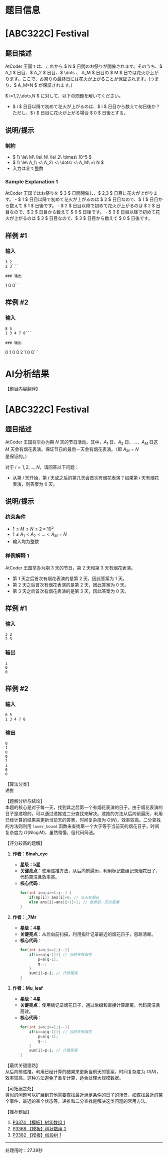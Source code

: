 # 题目信息

# [ABC322C] Festival

## 题目描述

[problemUrl]: https://atcoder.jp/contests/abc322/tasks/abc322_c

AtCoder 王国では、これから $ N $ 日間のお祭りが開催されます。そのうち、$ A_1 $ 日目、$ A_2 $ 日目、$ \dots $、$ A_M $ 日目の $ M $ 日では花火が上がります。ここで、お祭りの最終日には花火が上がることが保証されます。(つまり、$ A_M=N $ が保証されます。)

$ i=1,2,\dots,N $ に対して、以下の問題を解いてください。

- $ i $ 日目以降で初めて花火が上がるのは、$ i $ 日目から数えて何日後か？ただし、$ i $ 日目に花火が上がる場合 $ 0 $ 日後とする。

## 说明/提示

### 制約

- $ 1\ \le\ M\ \le\ N\ \le\ 2\ \times\ 10^5 $
- $ 1\ \le\ A_1\ <\ A_2\ <\ \dots\ <\ A_M\ =\ N $
- 入力は全て整数

### Sample Explanation 1

AtCoder 王国ではお祭りを $ 3 $ 日間開催し、$ 2,3 $ 日目に花火が上がります。 - $ 1 $ 日目以降で初めて花火が上がるのは $ 2 $ 日目なので、$ 1 $ 日目から数えて $ 1 $ 日後です。 - $ 2 $ 日目以降で初めて花火が上がるのは $ 2 $ 日目なので、$ 2 $ 日目から数えて $ 0 $ 日後です。 - $ 3 $ 日目以降で初めて花火が上がるのは $ 3 $ 日目なので、$ 3 $ 日目から数えて $ 0 $ 日後です。

## 样例 #1

### 输入

```
3 2
2 3```

### 输出

```
1
0
0```

## 样例 #2

### 输入

```
8 5
1 3 4 7 8```

### 输出

```
0
1
0
0
2
1
0
0```

# AI分析结果

【题目内容翻译】
# [ABC322C] Festival

## 题目描述

AtCoder 王国将举办为期 $N$ 天的节日活动。其中，$A_1$ 日、$A_2$ 日、$\dots$、$A_M$ 日这 $M$ 天会有烟花表演。保证节日的最后一天会有烟花表演。（即 $A_M = N$ 是保证的。）

对于 $i=1,2,\dots,N$，请回答以下问题：

- 从第 $i$ 天开始，第 $i$ 天或之后的第几天会首次有烟花表演？如果第 $i$ 天有烟花表演，则答案为 $0$ 天。

## 说明/提示

### 约束条件

- $1 \le M \le N \le 2 \times 10^5$
- $1 \le A_1 < A_2 < \dots < A_M = N$
- 输入均为整数

### 样例解释 1

AtCoder 王国举办为期 $3$ 天的节日，第 $2$ 天和第 $3$ 天有烟花表演。
- 第 $1$ 天之后首次有烟花表演的是第 $2$ 天，因此答案为 $1$ 天。
- 第 $2$ 天之后首次有烟花表演的是第 $2$ 天，因此答案为 $0$ 天。
- 第 $3$ 天之后首次有烟花表演的是第 $3$ 天，因此答案为 $0$ 天。

## 样例 #1

### 输入

```
3 2
2 3
```

### 输出

```
1
0
0
```

## 样例 #2

### 输入

```
8 5
1 3 4 7 8
```

### 输出

```
0
1
0
0
2
1
0
0
```

【算法分类】  
递推

【题解分析与结论】  
本题的核心是对于每一天，找到其之后第一个有烟花表演的日子。由于烟花表演的日子是递增的，可以通过递推或二分查找来解决。递推的方法从后向前遍历，利用已经计算的结果来更新当前天的答案，时间复杂度为 $O(N)$，效率较高。二分查找的方法则利用 `lower_bound` 函数来查找第一个大于等于当前天的烟花日子，时间复杂度为 $O(N \log M)$，虽然稍慢，但代码简洁。

【评分较高的题解】  
1. **作者：Binah_cyc**  
   - **星级：5星**  
   - **关键亮点**：使用递推方法，从后向前遍历，利用标记数组记录烟花日子，代码简洁且效率高。  
   - **核心代码**：
     ```cpp
     for(int i=n;i>=1;i--) {
         if(mp[i]) ans[i]=0; // 当天有烟花
         else ans[i]=ans[i+1]+1; // 继承后一天的答案
     }
     ```

2. **作者：_7Mr**  
   - **星级：4星**  
   - **关键亮点**：从后向前扫描，利用指针记录最近的烟花日子，思路清晰。  
   - **核心代码**：
     ```cpp
     for(int i=n;i>=1;i--){
         if(i==a[q-1]){ // 当前天有烟花
             p=a[q-1];
             q--;
         }
         sum[i]=p-i; // 计算距离
     }
     ```

3. **作者：Mu_leaf**  
   - **星级：4星**  
   - **关键亮点**：使用桶记录烟花日子，通过后缀和直接计算距离，代码简洁且高效。  
   - **核心代码**：
     ```cpp
     for(int i=n;i>=1;i--){
         if(i==a[q-1]){ // 当前天有烟花
             p=a[q-1];
             q--;
         }
         sum[i]=p-i; // 计算距离
     }
     ```

【最优关键思路】  
从后向前递推，利用已经计算的结果来更新当前天的答案，时间复杂度为 $O(N)$，效率较高。这种方法避免了重复计算，适合处理大规模数据。

【可拓展之处】  
类似的问题可以扩展到其他需要查找最近满足条件的日子的场景，如查找最近的某个事件、最近的某个状态等。递推和二分查找是解决这类问题的常用方法。

【推荐题目】  
1. [P3374 【模板】树状数组 1](https://www.luogu.com.cn/problem/P3374)  
2. [P3368 【模板】树状数组 2](https://www.luogu.com.cn/problem/P3368)  
3. [P3382 【模板】线段树 1](https://www.luogu.com.cn/problem/P3382)

---
处理用时：27.39秒